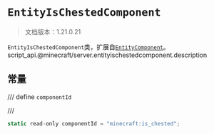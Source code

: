 # `EntityIsChestedComponent`

> 文档版本：1.21.0.21

`EntityIsChestedComponent`类，扩展自[`EntityComponent`](./entitycomponent.md)。script_api.@minecraft/server.entityischestedcomponent.description

## 常量

/// define
`componentId`


///

```js
static read-only componentId = "minecraft:is_chested";
```

